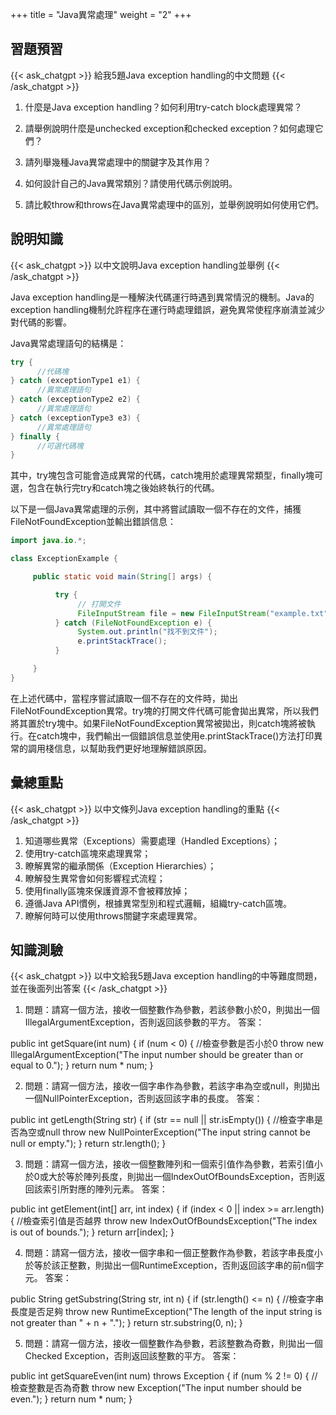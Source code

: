 +++
title = "Java異常處理"
weight = "2"
+++
## 習題預習
{{< ask_chatgpt >}}
給我5題Java exception handling的中文問題
{{< /ask_chatgpt >}}



1. 什麼是Java exception handling？如何利用try-catch block處理異常？

2. 請舉例說明什麼是unchecked exception和checked exception？如何處理它們？

3. 請列舉幾種Java異常處理中的關鍵字及其作用？

4. 如何設計自己的Java異常類別？請使用代碼示例說明。

5. 請比較throw和throws在Java異常處理中的區別，並舉例說明如何使用它們。   

## 說明知識
{{< ask_chatgpt >}}
以中文說明Java exception handling並舉例
{{< /ask_chatgpt >}}



Java exception handling是一種解決代碼運行時遇到異常情況的機制。Java的exception handling機制允許程序在運行時處理錯誤，避免異常使程序崩潰並減少對代碼的影響。

Java異常處理語句的結構是：

```java
try {
      //代碼塊
} catch (exceptionType1 e1) {
      //異常處理語句
} catch (exceptionType2 e2) {
      //異常處理語句
} catch (exceptionType3 e3) {
      //異常處理語句
} finally {
      //可選代碼塊
}
```

其中，try塊包含可能會造成異常的代碼，catch塊用於處理異常類型，finally塊可選，包含在執行完try和catch塊之後始終執行的代碼。

以下是一個Java異常處理的示例，其中將嘗試讀取一個不存在的文件，捕獲FileNotFoundException並輸出錯誤信息：

```java
import java.io.*;

class ExceptionExample {

     public static void main(String[] args) {

          try {
               // 打開文件
               FileInputStream file = new FileInputStream("example.txt");
          } catch (FileNotFoundException e) {
               System.out.println("找不到文件");
               e.printStackTrace();
          } 

     }
}
```

在上述代碼中，當程序嘗試讀取一個不存在的文件時，拋出FileNotFoundException異常。try塊的打開文件代碼可能會拋出異常，所以我們將其置於try塊中。如果FileNotFoundException異常被拋出，則catch塊將被執行。在catch塊中，我們輸出一個錯誤信息並使用e.printStackTrace()方法打印異常的調用棧信息，以幫助我們更好地理解錯誤原因。   

## 彙總重點
{{< ask_chatgpt >}}
以中文條列Java exception handling的重點
{{< /ask_chatgpt >}}



1. 知道哪些異常（Exceptions）需要處理（Handled Exceptions）；
2. 使用try-catch區塊來處理異常；
3. 瞭解異常的繼承關係（Exception Hierarchies）；
4. 瞭解發生異常會如何影響程式流程；
5. 使用finally區塊來保護資源不會被釋放掉；
6. 遵循Java API慣例，根據異常型別和程式邏輯，組織try-catch區塊。
7. 瞭解何時可以使用throws關鍵字來處理異常。   

## 知識測驗
{{< ask_chatgpt >}}
以中文給我5題Java exception handling的中等難度問題，並在後面列出答案
{{< /ask_chatgpt >}}



1. 問題：請寫一個方法，接收一個整數作為參數，若該參數小於0，則拋出一個IllegalArgumentException，否則返回該參數的平方。
答案：

public int getSquare(int num) {
    if (num < 0) { //檢查參數是否小於0
        throw new IllegalArgumentException("The input number should be greater than or equal to 0.");
    }
    return num * num;
}

2. 問題：請寫一個方法，接收一個字串作為參數，若該字串為空或null，則拋出一個NullPointerException，否則返回該字串的長度。
答案：

public int getLength(String str) {
    if (str == null || str.isEmpty()) { //檢查字串是否為空或null
        throw new NullPointerException("The input string cannot be null or empty.");
    }
    return str.length();
}

3. 問題：請寫一個方法，接收一個整數陣列和一個索引值作為參數，若索引值小於0或大於等於陣列長度，則拋出一個IndexOutOfBoundsException，否則返回該索引所對應的陣列元素。
答案：

public int getElement(int[] arr, int index) {
    if (index < 0 || index >= arr.length) { //檢查索引值是否越界
        throw new IndexOutOfBoundsException("The index is out of bounds.");
    }
    return arr[index];
}

4. 問題：請寫一個方法，接收一個字串和一個正整數作為參數，若該字串長度小於等於該正整數，則拋出一個RuntimeException，否則返回該字串的前n個字元。
答案：

public String getSubstring(String str, int n) {
    if (str.length() <= n) { //檢查字串長度是否足夠
        throw new RuntimeException("The length of the input string is not greater than " + n + ".");
    }
    return str.substring(0, n);
}

5. 問題：請寫一個方法，接收一個整數作為參數，若該整數為奇數，則拋出一個Checked Exception，否則返回該整數的平方。
答案：

public int getSquareEven(int num) throws Exception {
    if (num % 2 != 0) { //檢查整數是否為奇數
        throw new Exception("The input number should be even.");
    }
    return num * num;
}   

